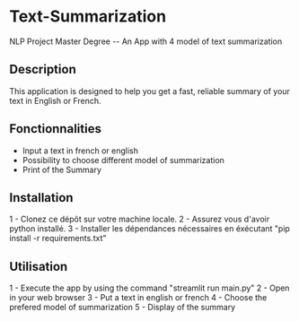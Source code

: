 # Text-Summarization

NLP Project Master Degree -- An App with 4 model of text summarization

## Description

This application is designed to help you get a fast, reliable summary of your text in English or French.

## Fonctionnalities

- Input a text in french or english
- Possibility to choose different model of summarization
- Print of the Summary

## Installation

1 - Clonez ce dépôt sur votre machine locale.
2 - Assurez vous d'avoir python installé.
3 - Installer les dépendances nécessaires en éxécutant "pip install -r requirements.txt"

## Utilisation

1 - Execute the app by using the command "streamlit run main.py"
2 - Open in your web browser
3 - Put a text in english or french
4 - Choose the prefered model of summarization
5 - Display of the summary
